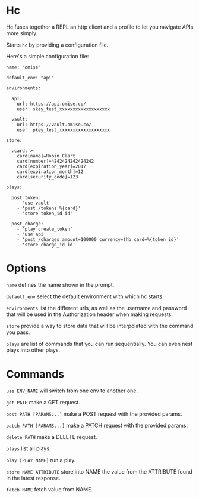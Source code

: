 # Hc

Hc fuses together a REPL an http client and a profile to let you navigate APIs more simply.

Starts `hc` by providing a configuration file.

Here's a simple configuration file:

    name: "omise"

    default_env: "api"

    environments:

      api:
        url: https://api.omise.co/
        user: skey_test_xxxxxxxxxxxxxxxxxxx

      vault:
        url: https://vault.omise.co/
        user: pkey_test_xxxxxxxxxxxxxxxxxxx
  
    store:

      :card: >-
        card[name]=Robin Clart
        card[number]=4242424242424242
        card[expiration_year]=2017
        card[expiration_month]=12
        card[security_code]=123

    plays:

      post_token:
        - 'use vault'
        - 'post /tokens %{card}'
        - 'store token_id id'

      post_charge:
        - 'play create_token'
        - 'use api'
        - 'post /charges amount=100000 currency=thb card=%{token_id}'
        - 'store charge_id id'

# Options

`name` defines the name shown in the prompt.

`default_env` select the default environment with which hc starts.

`environments` list the different urls, as well as the username and password
that will be used in the Authorization header when making requests.

`store` provide a way to store data that will be interpolated with the command
you pass.

`plays` are list of commands that you can run sequentially. You can even nest plays into other plays.

# Commands

`use ENV_NAME` will switch from one env to another one.

`get PATH` make a GET request.

`post PATH [PARAMS...]` make a POST request with the provided params.

`patch PATH [PARAMS...]` make a PATCH request with the provided params.

`delete PATH` make a DELETE request.

`plays` list all plays.

`play [PLAY_NAME]` run a play.

`store NAME ATTRIBUTE` store into NAME the value from the ATTRIBUTE found in the latest response.

`fetch NAME` fetch value from NAME.
